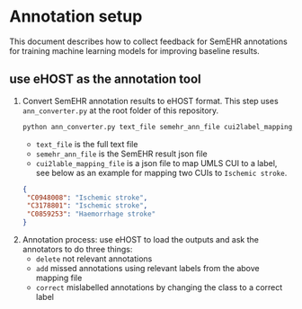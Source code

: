 # Annotation setup 
This document describes how to collect feedback for SemEHR annotations for training machine learning models for improving baseline results.

## use eHOST as the annotation tool
1. Convert SemEHR annotation results to eHOST format. This step uses `ann_converter.py` at the root folder of this repository.
    ```bash
   python ann_converter.py text_file semehr_ann_file cui2label_mapping_file output_xml_file
    ```
   - `text_file` is the full text file 
   - `semehr_ann_file` is the SemEHR result json file
   - `cui2lable_mapping_file` is a json file to map UMLS CUI to a label, see below as an example for mapping two CUIs to `Ischemic stroke`.
   ```json
   {
    "C0948008": "Ischemic stroke",
    "C3178801": "Ischemic stroke",
    "C0859253": "Haemorrhage stroke"
   }   	
   ```
2. Annotation process: use eHOST to load the outputs and ask the annotators to do three things:
   - `delete` not relevant annotations
   - `add` missed annotations using relevant labels from the above mapping file
   - `correct` mislabelled annotations by changing the class to a correct label
